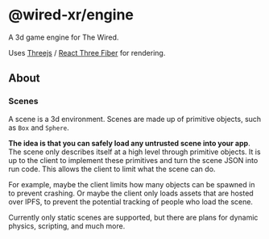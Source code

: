 # @wired-xr/engine

A 3d game engine for The Wired.

Uses [Threejs](https://github.com/mrdoob/three.js) / [React Three Fiber](https://github.com/pmndrs/react-three-fiber) for rendering.

## About

### Scenes

A scene is a 3d environment. Scenes are made up of primitive objects, such as `Box` and `Sphere`.

**The idea is that you can safely load any untrusted scene into your app**. The scene only describes itself at a high level through primitive objects. It is up to the client to implement these primitives and turn the scene JSON into run code. This allows the client to limit what the scene can do.

For example, maybe the client limits how many objects can be spawned in to prevent crashing. Or maybe the client only loads assets that are hosted over IPFS, to prevent the potential tracking of people who load the scene.

Currently only static scenes are supported, but there are plans for dynamic physics, scripting, and much more.

